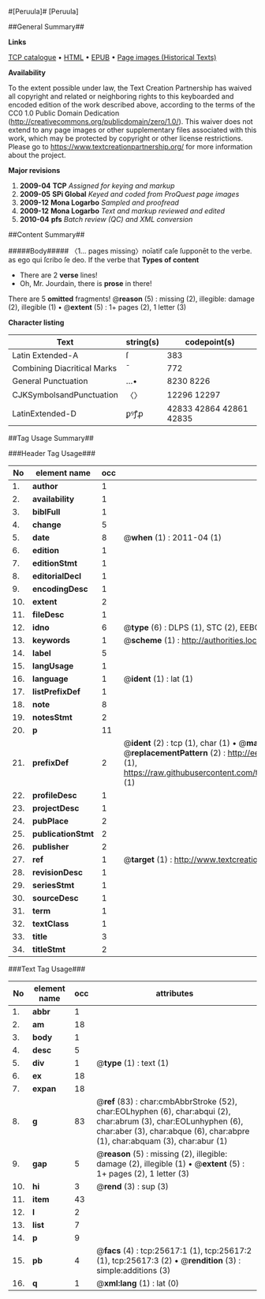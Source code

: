 #[Peruula]#
[Peruula]

##General Summary##

**Links**

[TCP catalogue](http://www.ota.ox.ac.uk/tcp/)  • 
[HTML](http://tei.it.ox.ac.uk/tcp/Texts-HTML/free/A12/A12873.html)  • 
[EPUB](http://tei.it.ox.ac.uk/tcp/Texts-EPUB/free/A12/A12873.epub) • 
[Page images (Historical Texts)](https://historicaltexts.jisc.ac.uk/eebo-22577222e)

**Availability**

To the extent possible under law, the Text Creation Partnership has waived all copyright and related or neighboring rights to this keyboarded and encoded edition of the work described above, according to the terms of the CC0 1.0 Public Domain Dedication (http://creativecommons.org/publicdomain/zero/1.0/). This waiver does not extend to any page images or other supplementary files associated with this work, which may be protected by copyright or other license restrictions. Please go to https://www.textcreationpartnership.org/ for more information about the project.

**Major revisions**

1. __2009-04__ __TCP__ *Assigned for keying and markup*
1. __2009-05__ __SPi Global__ *Keyed and coded from ProQuest page images*
1. __2009-12__ __Mona Logarbo__ *Sampled and proofread*
1. __2009-12__ __Mona Logarbo__ *Text and markup reviewed and edited*
1. __2010-04__ __pfs__ *Batch review (QC) and XML conversion*

##Content Summary##

#####Body#####
〈1… pages missing〉noīatif caſe ſupponēt to the verbe. as ego qui ſcribo ſe deo. If the verbe that 
**Types of content**

  * There are 2 **verse** lines!
  * Oh, Mr. Jourdain, there is **prose** in there!

There are 5 **omitted** fragments! 
 @__reason__ (5) : missing (2), illegible: damage (2), illegible (1)  •  @__extent__ (5) : 1+ pages (2), 1 letter (3)

**Character listing**


|Text|string(s)|codepoint(s)|
|---|---|---|
|Latin Extended-A|ſ|383|
|Combining             Diacritical Marks|̄|772|
|General Punctuation|…•|8230 8226|
|CJKSymbolsandPunctuation|〈〉|12296 12297|
|LatinExtended-D|ꝑꝰꝭꝓ|42833 42864 42861 42835|

##Tag Usage Summary##

###Header Tag Usage###

|No|element name|occ|attributes|
|---|---|---|---|
|1.|__author__|1||
|2.|__availability__|1||
|3.|__biblFull__|1||
|4.|__change__|5||
|5.|__date__|8| @__when__ (1) : 2011-04 (1)|
|6.|__edition__|1||
|7.|__editionStmt__|1||
|8.|__editorialDecl__|1||
|9.|__encodingDesc__|1||
|10.|__extent__|2||
|11.|__fileDesc__|1||
|12.|__idno__|6| @__type__ (6) : DLPS (1), STC (2), EEBO-CITATION (1), OCLC (1), VID (1)|
|13.|__keywords__|1| @__scheme__ (1) : http://authorities.loc.gov/ (1)|
|14.|__label__|5||
|15.|__langUsage__|1||
|16.|__language__|1| @__ident__ (1) : lat (1)|
|17.|__listPrefixDef__|1||
|18.|__note__|8||
|19.|__notesStmt__|2||
|20.|__p__|11||
|21.|__prefixDef__|2| @__ident__ (2) : tcp (1), char (1)  •  @__matchPattern__ (2) : ([0-9\-]+):([0-9IVX]+) (1), (.+) (1)  •  @__replacementPattern__ (2) : http://eebo.chadwyck.com/downloadtiff?vid=$1&page=$2 (1), https://raw.githubusercontent.com/textcreationpartnership/Texts/master/tcpchars.xml#$1 (1)|
|22.|__profileDesc__|1||
|23.|__projectDesc__|1||
|24.|__pubPlace__|2||
|25.|__publicationStmt__|2||
|26.|__publisher__|2||
|27.|__ref__|1| @__target__ (1) : http://www.textcreationpartnership.org/docs/. (1)|
|28.|__revisionDesc__|1||
|29.|__seriesStmt__|1||
|30.|__sourceDesc__|1||
|31.|__term__|1||
|32.|__textClass__|1||
|33.|__title__|3||
|34.|__titleStmt__|2||


###Text Tag Usage###

|No|element name|occ|attributes|
|---|---|---|---|
|1.|__abbr__|1||
|2.|__am__|18||
|3.|__body__|1||
|4.|__desc__|5||
|5.|__div__|1| @__type__ (1) : text (1)|
|6.|__ex__|18||
|7.|__expan__|18||
|8.|__g__|83| @__ref__ (83) : char:cmbAbbrStroke (52), char:EOLhyphen (6), char:abqui (2), char:abrum (3), char:EOLunhyphen (6), char:aber (3), char:abque (6), char:abpre (1), char:abquam (3), char:abur (1)|
|9.|__gap__|5| @__reason__ (5) : missing (2), illegible: damage (2), illegible (1)  •  @__extent__ (5) : 1+ pages (2), 1 letter (3)|
|10.|__hi__|3| @__rend__ (3) : sup (3)|
|11.|__item__|43||
|12.|__l__|2||
|13.|__list__|7||
|14.|__p__|9||
|15.|__pb__|4| @__facs__ (4) : tcp:25617:1 (1), tcp:25617:2 (1), tcp:25617:3 (2)  •  @__rendition__ (3) : simple:additions (3)|
|16.|__q__|1| @__xml:lang__ (1) : lat (0)|
